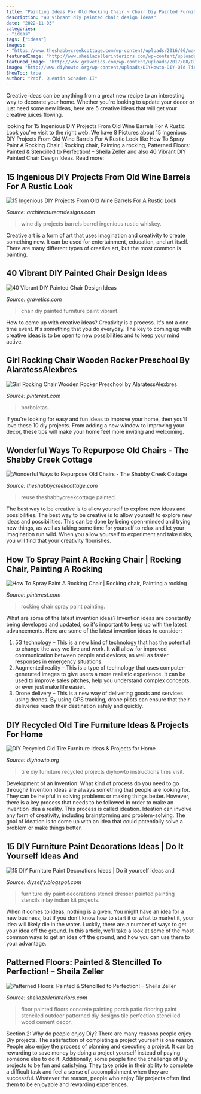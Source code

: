 ```yaml
---
title: "Painting Ideas For Old Rocking Chair ~ Chair Diy Painted Furniture Paint Vibrant"
description: "40 vibrant diy painted chair design ideas"
date: "2022-11-03"
categories:
- "ideas"
tags: ["ideas"]
images:
- "https://www.theshabbycreekcottage.com/wp-content/uploads/2016/06/ways-to-use-old-chairs.jpg"
featuredImage: "http://www.sheilazellerinteriors.com/wp-content/uploads/2011/04/Stenciled-Floor-Porch.jpg"
featured_image: "http://www.gravetics.com/wp-content/uploads/2017/08/DIY-Chair-Furniture-Art-Look-at-what-a-little-paint-and-fabric-can-do-to-and-old-chair.jpg"
image: "http://www.diyhowto.org/wp-content/uploads/DIYHowto-DIY-Old-Tire-Furniture-Ideas-Projects-16.jpg"
ShowToc: true
author: "Prof. Quentin Schaden II"
---
```



Creative ideas can be anything from a great new recipe to an interesting way to decorate your home. Whether you're looking to update your decor or just need some new ideas, here are 5 creative ideas that will get your creative juices flowing.

	

		
looking for 15 Ingenious DIY Projects From Old Wine Barrels For A Rustic Look you've visit to the right web. We have 8 Pictures about 15 Ingenious DIY Projects From Old Wine Barrels For A Rustic Look like How To Spray Paint A Rocking Chair | Rocking chair, Painting a rocking, Patterned Floors: Painted &amp; Stencilled to Perfection! – Sheila Zeller and also 40 Vibrant DIY Painted Chair Design Ideas. Read more:
		
    
## 15 Ingenious DIY Projects From Old Wine Barrels For A Rustic Look

<img loading=lazy src="http://www.architectureartdesigns.com/wp-content/uploads/2017/07/15-Ingenious-DIY-Projects-From-Old-Wine-Barrels-For-A-Rustic-Look-15.jpg" onerror="this.onerror=null;this.src='https://tse3.mm.bing.net/th?id=OIP.pD4sO_kRUL4r6eho8r6CLAHaLI&amp;pid=15.1';" alt="15 Ingenious DIY Projects From Old Wine Barrels For A Rustic Look">

_Source: architectureartdesigns.com_

>wine diy projects barrels barrel ingenious rustic whiskey. 

	

Creative art is a form of art that uses imagination and creativity to create something new. It can be used for entertainment, education, and art itself. There are many different types of creative art, but the most common is painting.

    
## 40 Vibrant DIY Painted Chair Design Ideas

<img loading=lazy src="http://www.gravetics.com/wp-content/uploads/2017/08/DIY-Chair-Furniture-Art-Look-at-what-a-little-paint-and-fabric-can-do-to-and-old-chair.jpg" onerror="this.onerror=null;this.src='https://tse4.mm.bing.net/th?id=OIP.5fc6ID9aAkxFa6m4nhvbUgHaNO&amp;pid=15.1';" alt="40 Vibrant DIY Painted Chair Design Ideas">

_Source: gravetics.com_

>chair diy painted furniture paint vibrant. 

	

How to come up with creative ideas?
Creativity is a process. It's not a one time event. It's something that you do everyday. The key to coming up with creative ideas is to be open to new possibilities and to keep your mind active.

    
## Girl Rocking Chair Wooden Rocker Preschool By AlaratessAlexbres

<img loading=lazy src="https://i.pinimg.com/originals/13/8a/e4/138ae4dfe98c4be6c3c400e2e0c0cd9c.jpg" onerror="this.onerror=null;this.src='https://tse3.mm.bing.net/th?id=OIP.-43a65w3ml5xM19ztPwU5QHaJ4&amp;pid=15.1';" alt="Girl Rocking Chair Wooden Rocker Preschool by AlaratessAlexbres">

_Source: pinterest.com_

>borboletas. 

	

If you're looking for easy and fun ideas to improve your home, then you'll love these 10 diy projects. From adding a new window to improving your decor, these tips will make your home feel more inviting and welcoming.

    
## Wonderful Ways To Repurpose Old Chairs - The Shabby Creek Cottage

<img loading=lazy src="https://www.theshabbycreekcottage.com/wp-content/uploads/2016/06/ways-to-use-old-chairs.jpg" onerror="this.onerror=null;this.src='https://tse2.mm.bing.net/th?id=OIP.q8nwOjTgMcvSREuzmUq_KAHaNb&amp;pid=15.1';" alt="Wonderful Ways to Repurpose Old Chairs - The Shabby Creek Cottage">

_Source: theshabbycreekcottage.com_

>reuse theshabbycreekcottage painted. 

	

The best way to be creative is to allow yourself to explore new ideas and possibilities.
The best way to be creative is to allow yourself to explore new ideas and possibilities. This can be done by being open-minded and trying new things, as well as taking some time for yourself to relax and let your imagination run wild. When you allow yourself to experiment and take risks, you will find that your creativity flourishes.

    
## How To Spray Paint A Rocking Chair | Rocking Chair, Painting A Rocking

<img loading=lazy src="https://i.pinimg.com/736x/d0/10/28/d01028d21afc22b5c0e4ba759e914476.jpg" onerror="this.onerror=null;this.src='https://tse2.mm.bing.net/th?id=OIP.dDJO7UAnRtGajjqn9K5KMwHaJ4&amp;pid=15.1';" alt="How To Spray Paint A Rocking Chair | Rocking chair, Painting a rocking">

_Source: pinterest.com_

>rocking chair spray paint painting. 

	

What are some of the latest invention ideas?
Invention ideas are constantly being developed and updated, so it's important to keep up with the latest advancements. Here are some of the latest invention ideas to consider:
1. 5G technology – This is a new kind of technology that has the potential to change the way we live and work. It will allow for improved communication between people and devices, as well as faster responses in emergency situations.
2. Augmented reality – This is a type of technology that uses computer-generated images to give users a more realistic experience. It can be used to improve sales pitches, help you understand complex concepts, or even just make life easier.
3. Drone delivery – This is a new way of delivering goods and services using drones. By using GPS tracking, drone pilots can ensure that their deliveries reach their destination safely and quickly.

    
## DIY Recycled Old Tire Furniture Ideas &amp; Projects For Home

<img loading=lazy src="http://www.diyhowto.org/wp-content/uploads/DIYHowto-DIY-Old-Tire-Furniture-Ideas-Projects-16.jpg" onerror="this.onerror=null;this.src='https://tse4.mm.bing.net/th?id=OIP.RhhpXJBvCF5HjN94rDI3agHaRq&amp;pid=15.1';" alt="DIY Recycled Old Tire Furniture Ideas &amp; Projects for Home">

_Source: diyhowto.org_

>tire diy furniture recycled projects diyhowto instructions tires visit. 

	

Development of an Invention: What kind of process do you need to go through?
Invention ideas are always something that people are looking for. They can be helpful in solving problems or making things better. However, there is a key process that needs to be followed in order to make an invention idea a reality. This process is called ideation. Ideation can involve any form of creativity, including brainstorming and problem-solving. The goal of ideation is to come up with an idea that could potentially solve a problem or make things better.

    
## 15 DIY Furniture Paint Decorations Ideas | Do It Yourself Ideas And

<img loading=lazy src="https://4.bp.blogspot.com/-jcmCtavr2Ws/VYcO4W44UrI/AAAAAAAAVbc/zfKOY97USHQ/s1600/diy-furniture-paint-decorations-ideas-8.jpg" onerror="this.onerror=null;this.src='https://tse3.mm.bing.net/th?id=OIP.WQjj7yA56fh09Mdbnqy_0gHaLH&amp;pid=15.1';" alt="15 DIY Furniture Paint Decorations Ideas | Do it yourself ideas and">

_Source: diyselfy.blogspot.com_

>furniture diy paint decorations stencil dresser painted painting stencils inlay indian kit projects. 

	

When it comes to ideas, nothing is a given. You might have an idea for a new business, but if you don't know how to start it or what to market it, your idea will likely die in the water. Luckily, there are a number of ways to get your idea off the ground. In this article, we'll take a look at some of the most common ways to get an idea off the ground, and how you can use them to your advantage.

    
## Patterned Floors: Painted &amp; Stencilled To Perfection! – Sheila Zeller

<img loading=lazy src="http://www.sheilazellerinteriors.com/wp-content/uploads/2011/04/Stenciled-Floor-Porch.jpg" onerror="this.onerror=null;this.src='https://tse1.mm.bing.net/th?id=OIP.ZQv6M9uZeFd67s9JpJOeMgHaJ3&amp;pid=15.1';" alt="Patterned Floors: Painted &amp; Stencilled to Perfection! – Sheila Zeller">

_Source: sheilazellerinteriors.com_

>floor painted floors concrete painting porch patio flooring paint stenciled outdoor patterned diy designs tile perfection stencilled wood cement decor. 

	

Section 2: Why do people enjoy Diy?
There are many reasons people enjoy Diy projects. The satisfaction of completing a project yourself is one reason. People also enjoy the process of planning and executing a project. It can be rewarding to save money by doing a project yourself instead of paying someone else to do it. Additionally, some people find the challenge of Diy projects to be fun and satisfying. They take pride in their ability to complete a difficult task and feel a sense of accomplishment when they are successful. Whatever the reason, people who enjoy Diy projects often find them to be enjoyable and rewarding experiences.

